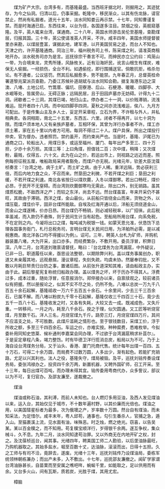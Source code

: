<!-- { "loadSidebar": true } -->
　　煤为矿产大宗。台湾多有，而基隆最盛。当西班牙据北时，则掘用之，其迹犹存，为今之仙洞。归清以后，仍事采掘。乾隆中，移民渐众，以其有伤龙脉，请官禁止，然尚有私掘者。道光十五年，淡水同知娄云再示禁。十七年，同知曹谨复禁。而是时海通已启，东西往来，以台为径，各国遂多注目。禁烟之役，英舰窥基隆。及平，英人辄来台湾，谋通商。二十八年，英国水师游击吴伦至基隆，查勘煤层，归报其国。三十年，英公使请准英人开采，不许。咸丰四年，美国水师提督彼里亦来勘，以煤层豊富，谋据此地，建军港，以开美国贸易之途，而台人不知也。天津之约，许开基隆通商。同治三年，福州税务司上书，陈采煤之利，请准英商租地开办。淡水税务司亦为是言。巡抚徐宗干奏言不可。而绅民亦立公约曰：鸡笼山一带，为合境来龙，灵秀所锺，风脉攸关。近有沿海奸民，讹言山根生有煤炭，难保无人偷掘。一经损伤，全台不利。如遇偷挖，即行围捕送官。倘敢抗拒，格杀勿论。有不遵者，公议惩罚。然其后私掘愈多，势不能禁。九年春正月，总督英桂命署道黎兆棠派员查勘，乃委江苏候补道胡斌与淡水同知会勘。据复海港东边之深澳、八堵、土地公坑、竹篙厝、偏坑、田寮港、后山、石梗港、暖暖、四脚亭、大水崛等处，皆属旁山，无碍正脉；远隔民居，且于田园庐墓亦无妨碍。计得九十二洞。闭歇者二十三洞，其煤已竭，地归山主。停办者二十一洞，以价贱滞销，流浅难运。现开者四十八洞。而中如四脚亭四洞，夏秋之间亦流浅难运，俟八、九月方可配出。于是传集山主及乡人士，妥定开采章程，立石为界，不许租与外人，并私相典卖。各洞相距，南北二十五里，东西五、六里。闭者不得再开，以七十洞为限。而煤户须本地人又有亲族庐墓者，互相环保，其曾为洋行办事者不许。煤工亦须土著，家在五十里以内者方可用。每洞不得过二十人。煤户具保，所出之煤投行仲卖，官为督办。违者照罚。禁约虽开，而约束尚严也。当是时，基隆、沪尾已为通商之口，轮船出入，用煤日多，或运至福州、厦门、每年出产多至三、四十万担，少亦十余万担。其煤三等：上曰角煤，担值钱二百；次中煤，稍降；又次煤粉，最贱，仅得五、六十文。此为在山之价，若运出市上，则视路之远近而差。照例每担征税五厘，唯船政局采用者豁免，而煤户亦无税。光绪元年，钦差大臣沈葆桢奏言：『台湾之地，病于土旷。而土旷之病，由于人稀。重洋远隔，势必获利三倍，而后内地力食之众，不召而来。然垦田之利微，不若开煤之利巨；垦田之利缓，不若开煤之利速。南北各省按日以煤炊爨，入冬以煤御寒。若出口畅旺，煤价必昂，于民开不无窒碍。而台湾则炊爨御寒均无需此，除出口外，别无销路。虽其煤质松脆，不敌西洋之产；而较之东洋，尚去不远。然台煤虽富，年来开采仍不甚旺，其故由于滞销。西洋之煤，金山最伙。从前船只皆绕金山而来，货物之外，以煤压载，煤佳价平，固非台煤所能敌。自埃及红海开通以后，洋船无须绕道金山，而金山之煤遂稀，价亦日昂。而台煤仍不畅销，则必减轻税率，以广招徕。此后税率虽减，而入款仍不悬殊，则于民间生计当有起色。至船局所用台煤，向系免税，不在定则之内。今凝将出口之煤，每吨减为税银一钱。如蒙天恩允准，伏恳饬下总理各国事务衙门，札行总税务司，言明台煤无关民间日用，为洋舶所必需，是以减税惠商。南北洋各口均不得援以为例』。诏可。三年，聘英人台札为矿师，并购机器装置八堵，大为开采，出口亦多。而经费繁杂，不敷开用。委员浮冒，积弊日深。八年二月，台湾道刘璈禀请督抚，略曰：『台北煤务为台湾漏扈，中外疑议，已非一日。职道履任以来，亟思设法整顿，以期除弊兴利。盖以煤务事属创办，职道又未亲履其地，远观悬揣，漫议章程，失刻失疏，均虞未协。然屡奉钧批，又不敢以月耗巨帑责归台防之事，置诸后图。从前张升道深知其难，请由船政主办，实由于此。嗣后黎星宪复称统归船政办理。盖以煤务之坏，坏于历办不得其人。浮费过多，成本过重，随处浮冒，任意报消尔。郑倅接办以来，自禀牍观之，较前诸员似有把握。然以册报论之，似其不实不尽之处，仍所不免。八堵以总炭一万九千八百五十余石起解，基隆祗收一万六千五百五十余石。十余里间，少去三千三百余石，已属不解。而八堵以粉炭九千零十石起解，基隆仅收三千四百三十石，竟少去五千一百八十石。基隆收发之时，又各有失耗，大较又去一成。既减成色，又失斤重。一转移间，一月之内，耗至八千余石。揆之于理，似欠圆通。又工匠等听烧官煤，月至数千石。洋人三名，月烧官煤九千斤。路旁三灯，月烧官煤四万斤。其间不应滥支之处，不可胜数。此煤斤滥耗之情形也。至于银钱数目，采煤工价，浮于所收之额，多至三千四百余石。车运之价，亦难实按。种种縻费，悉难枚举。今拟委补用同知史悠棻、候补通判李嘉棠会同办理，不过欲于台湾漏扈稍求补苴尔』。于是妥定章程八条，竭力整饬。时有毕德卫洋行揽消总炭，船局以为不可。乃于上海自设台湾煤务分局，又于汕头、香港、厦门托商代售。统计每年出煤一百四、五十万石，可得二十余万圆，而局费不过数万圆，人多出少，渐有起色。若能扩充销路，尤足以兴其利也。法人之役，基隆失守，煤局被毁。及平，巡抚刘铭传奏设煤务局，委张鸿禄办之，投资四千余万两，新置机器，又聘外国矿师，召工开采。至十三年，每日出煤可百吨，而办理未得其宜。铭传委用粤商代办，众多訾议，部议以为不可，复归官办。及邵友濂至，遂裁撤之。

　　煤油

　　煤油或称石油，其利溥，而前人未知也。台人燃灯多用豆油，及西人发见煤油以来，运入台，其始仅见于城市，不十数年遍村野，以其价廉而光倍也。煤油之用，以美国彗星标者为最多，次为俄墺之产，岁率数十万圆。然台自有煤油，而未知采法，为足惜尔。咸丰末年，粤人邱苟，通事也，勾引生番杀人，官捕之急，遁入山。至猫裹溪上流，见水面有油，味殊恶。时乏烛，燃之绝光。窃喜，以告吴某。某以百金贌之，而不知用。苟复贌宝顺洋行，岁得银千余两。遂互争权，集众械斗，久不息。九年二月，淡水同知逮苟治罪。又以外商无在内地开矿之权，封之。及沈葆桢巡台，闻其事。光绪四年，聘美国工师二人勘验，以后垄油脉最旺，乃购机器取之。其始多盐水，堀至百数十丈，达油脉，滚滚而出，日得十五担。久之工师与有司不洽，竟辞去，遂废。光绪十三年，巡抚刘铭传乃设煤油局，委栋军统领林朝栋兼办；而出产未多，入不敷出。十七年，巡抚邵友濂撤之。闻矿学家谓台湾油脉甚长，自苗栗而至安属之噍吧哖，蜿蜒千里，如能取之，足以供用而有余。又台多火山，间有瓦斯，质若炭，光胜于煤，其用尤宏。

　　樟脑


